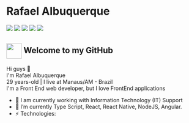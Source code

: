 # Rafael Albuquerque 

  <a>
  <a href="https://www.linkedin.com/in/faelalbuqq/" target="_blank"><img src="https://img.shields.io/badge/-LinkedIn-%230077B5?style=for-the-badge&logo=linkedin&logoColor=white" target="_blank"></a>
  <a href = "faelalbuqq@gmail.com"><img src="https://img.shields.io/badge/Gmail-D14836?style=for-the-badge&logo=gmail&logoColor=white"></a>
  <a href="https://instagram.com/rafael.albuqq" target="_blank"><img src="https://img.shields.io/badge/-Instagram-%23E4405F?style=for-the-badge&logo=instagram&logoColor=white" target="_blank"></a>
  <a href="https://twitter.com/faelalbuqq" target="_blank"><img src="https://img.shields.io/badge/Twitter-1DA1F2?style=for-the-badge&logo=twitter&logoColor=white" target="_blank"></a>
  <a href="https://open.spotify.com/playlist/3TNMcoGu5xhkUNgd5EXPqv?si=hwLhcHGPT8qoLAdftQ8ELA" target="_blank"><img src="https://img.shields.io/badge/Spotify-1ED760?&style=for-the-badge&logo=spotify&logoColor=white"target="_blank"></a>
 

## <img align="center" height="40" src="https://www.sferalabs.cc/wp-content/uploads/github-logo-white.png"> Welcome to my GitHub
Hi guys 👋<br>
I'm Rafael Albuquerque <br>
29 years-old | I live at Manaus/AM - Brazil <br>
I'm a Front End web developer, but I love FrontEnd applications

- 🔭 I am currently working with Information Technology (IT) Support
- 🌱 I’m currently  Type Script, React, React Native, NodeJS, Angular.
-  ⚡ Technologies: 
